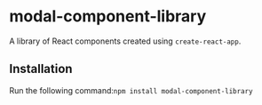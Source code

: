 # modal-component-library

 A library of React components created using `create-react-app`.

## Installation 

Run the following command:`npm install modal-component-library`